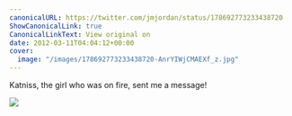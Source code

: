 ```yaml
---
canonicalURL: https://twitter.com/jmjordan/status/178692773233438720
ShowCanonicalLink: true
CanonicalLinkText: View original on
date: 2012-03-11T04:04:12+00:00
cover:
  image: "/images/178692773233438720-AnrYIWjCMAEXf_z.jpg"
---
```

Katniss, the girl who was on fire, sent me a message! 

![](/images/178692773233438720-AnrYIWjCMAEXf_z.jpg)